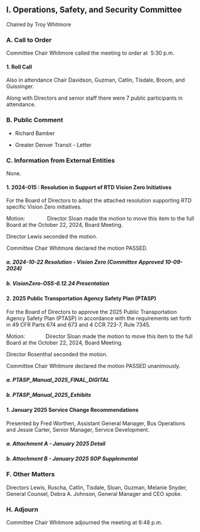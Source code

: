 ## I. Operations, Safety, and Security Committee

Chaired by Troy Whitmore

### A. Call to Order

Committee Chair Whitmore called the meeting to order at  5:30 p.m.

#### 1. Roll Call

Also in attendance Chair Davidson, Guzman, Catlin, Tisdale, Broom, and Guissinger.

Along with Directors and senior staff there were 7 public participants in attendance.

### B. Public Comment

- Richard Bamber

- Greater Denver Transit - Letter

### C. Information from External Entities

None.

#### 1. 2024-015 : Resolution in Support of RTD Vision Zero Initiatives

For the Board of Directors to adopt the attached resolution supporting RTD specific Vision Zero initiatives.

Motion:               Director Sloan made the motion to move this item to the full Board at the October 22, 2024, Board Meeting.

Director Lewis seconded the motion.

Committee Chair Whitmore declared the motion PASSED.

##### a. 2024-10-22 Resolution - Vision Zero (Committee Approved 10-09-2024)

##### b. VisionZero-OSS-6.12.24 Presentation

#### 2. 2025 Public Transportation Agency Safety Plan (PTASP)

For the Board of Directors to approve the 2025 Public Transportation Agency Safety Plan (PTASP) in accordance with the requirements set forth in 49 CFR Parts 674 and 673 and 4 CCR 723-7, Rule 7345.

Motion:              Director Sloan made the motion to move this item to the full Board at the October 22, 2024, Board Meeting.

Director Rosenthal seconded the motion.

Committee Chair Whitmore declared the motion PASSED unanimously.

##### a. PTASP_Manual_2025_FINAL_DIGITAL

##### b. PTASP_Manual_2025_Exhibits

#### 1. January 2025 Service Change Recommendations

Presented by Fred Worthen, Assistant General Manager, Bus Operations and Jessie Carter, Senior Manager, Service Development.

##### a. Attachment A - January 2025 Detail

##### b. Attachment B - January 2025 SOP Supplemental

### F. Other Matters

Directors Lewis, Ruscha, Catlin, Tisdale, Sloan, Guzman, Melanie Snyder, General Counsel, Debra A. Johnson, General Manager and CEO spoke.

### H. Adjourn

Committee Chair Whitmore adjourned the meeting at 6:48 p.m.